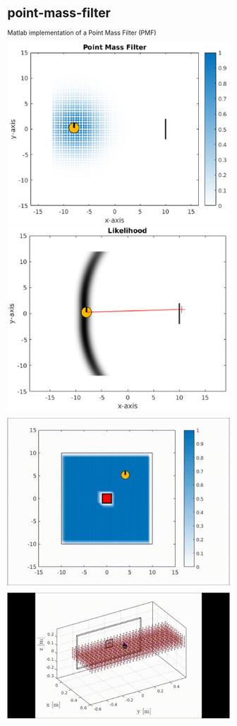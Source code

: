 # point-mass-filter
Matlab implementation of a Point Mass Filter (PMF)


![alt-text-1](./docs/pmf_2D_example1.png "title-1") ![alt-text-2](./docs/likelihood.png "title-2")



![2D PMF](./docs/blue_search.gif)


![3D_PMF](./docs/search_1_side.gif)
